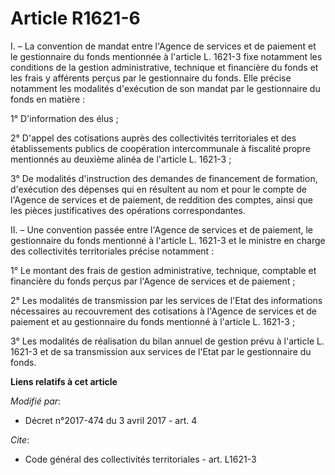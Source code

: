 # Article R1621-6

I. – La convention de mandat entre l'Agence de services et de paiement et le gestionnaire du fonds mentionnée à l'article L.
1621-3 fixe notamment les conditions de la gestion administrative, technique et financière du fonds et les frais y afférents
perçus par le gestionnaire du fonds. Elle précise notamment les modalités d'exécution de son mandat par le gestionnaire du
fonds en matière :

1° D'information des élus ;

2° D'appel des cotisations auprès des collectivités territoriales et des établissements publics de coopération intercommunale
à fiscalité propre mentionnés au deuxième alinéa de l'article L. 1621-3 ;

3° De modalités d'instruction des demandes de financement de formation, d'exécution des dépenses qui en résultent au nom et
pour le compte de l'Agence de services et de paiement, de reddition des comptes, ainsi que les pièces justificatives des
opérations correspondantes.

II. – Une convention passée entre l'Agence de services et de paiement, le gestionnaire du fonds mentionné à l'article L.
1621-3 et le ministre en charge des collectivités territoriales précise notamment :

1° Le montant des frais de gestion administrative, technique, comptable et financière du fonds perçus par l'Agence de
services et de paiement ;

2° Les modalités de transmission par les services de l'Etat des informations nécessaires au recouvrement des cotisations à
l'Agence de services et de paiement et au gestionnaire du fonds mentionné à l'article L. 1621-3 ;

3° Les modalités de réalisation du bilan annuel de gestion prévu à l'article L. 1621-3 et de sa transmission aux services de
l'Etat par le gestionnaire du fonds.

**Liens relatifs à cet article**

_Modifié par_:

  - Décret n°2017-474 du 3 avril 2017 - art. 4

_Cite_:

  - Code général des collectivités territoriales - art. L1621-3
